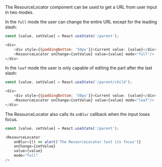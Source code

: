 The ResourceLocator component can be used to get a URL from user input in two modes.

In the `full` mode the user can change the entire URL except for the leading slash:

```javascript
const [value, setValue] = React.useState('/parent');

<div>
    <div style={{paddingBottom: '50px'}}>Current value: {value}</div>
    <ResourceLocator onChange={setValue} value={value} mode="full"/>
</div>
```

In the `leaf` mode the user is only capable of editing the part after the last slash:

```javascript
const [value, setValue] = React.useState('/parent/child');

<div>
    <div style={{paddingBottom: '50px'}}>Current value: {value}</div>
    <ResourceLocator onChange={setValue} value={value} mode="leaf"/>
</div>
```

The ResourceLocator also calls its `onBlur` callback when the input loses focus.

```javascript
const [value, setValue] = React.useState('/parent');

<ResourceLocator
    onBlur={() => alert('The ResourceLocator lost its focus')}
    onChange={setValue}
    value={value}
    mode="full"
/>
```

